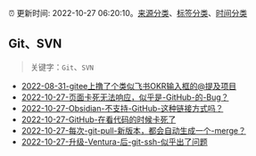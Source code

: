 :alarm_clock: 更新时间: 2022-10-27 06:20:10。[来源分类](../README.md)、[标签分类](../TAGS.md)、[时间分类](../TIMELINE.md)

## Git、SVN


> 关键字：`Git`、`SVN`



- [2022-08-31-gitee上撸了个类似飞书OKR输入框的@提及项目](https://www.zhangxinxu.com/wordpress/2022/08/gitee-feishu-okr-at-mention/) 
- [2022-10-27-页面卡死无法响应，似乎是-GitHub-的-Bug？](https://www.v2ex.com/t/890372) 
- [2022-10-27-Obsidian-不支持-GitHub-这种链接方式吗？](https://www.v2ex.com/t/890361) 
- [2022-10-27-GitHub-在看代码的时候卡死了](https://www.v2ex.com/t/890359) 
- [2022-10-27-每次-git-pull-新版本，都会自动生成一个-merge？](https://www.v2ex.com/t/890345) 
- [2022-10-27-升级-Ventura-后-git-ssh-似乎出了问题](https://www.v2ex.com/t/890332) 